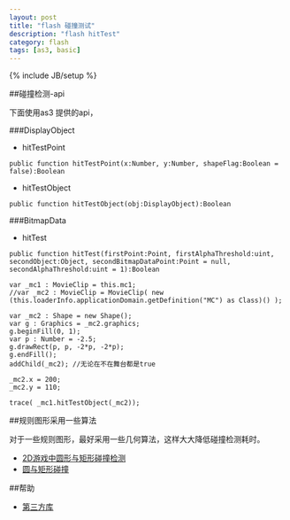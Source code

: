 ```yaml
---
layout: post
title: "flash 碰撞测试"
description: "flash hitTest"
category: flash
tags: [as3, basic]
---
```

{% include JB/setup %}

##碰撞检测-api

下面使用as3 提供的api，

###DisplayObject

- hitTestPoint

`public function hitTestPoint(x:Number, y:Number, shapeFlag:Boolean = false):Boolean`

- hitTestObject

`public function hitTestObject(obj:DisplayObject):Boolean`

###BitmapData

- hitTest

`public function hitTest(firstPoint:Point, firstAlphaThreshold:uint, secondObject:Object, secondBitmapDataPoint:Point = null, secondAlphaThreshold:uint = 1):Boolean`

	var _mc1 : MovieClip = this.mc1;
	//var _mc2 : MovieClip = MovieClip( new (this.loaderInfo.applicationDomain.getDefinition("MC") as Class)() );
	 
	var _mc2 : Shape = new Shape();
	var g : Graphics = _mc2.graphics;
	g.beginFill(0, 1);
	var p : Number = -2.5;
	g.drawRect(p, p, -2*p, -2*p);
	g.endFill();
	addChild(_mc2); //无论在不在舞台都是true
	 
	_mc2.x = 200;
	_mc2.y = 110;
	 
	trace( _mc1.hitTestObject(_mc2));


##规则图形采用一些算法

对于一些规则图形，最好采用一些几何算法，这样大大降低碰撞检测耗时。

- [2D游戏中圆形与矩形碰撞检测]
- [圆与矩形碰撞]



##帮助

- [第三方库]



[第三方库]:http://www.tink.ws/blog/as-30-hittest/
[2D游戏中圆形与矩形碰撞检测]:http://blog.csdn.net/aa4790139/article/details/6395680
[圆与矩形碰撞]:http://www.apkbus.com/android-70411-1-1.html
